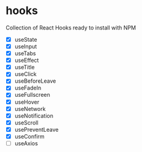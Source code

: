 # hooks

Collection of React Hooks ready to install with NPM

- [x] useState
- [x] useInput
- [x] useTabs
- [x] useEffect
- [x] useTitle
- [x] useClick
- [x] useBeforeLeave
- [x] useFadeIn
- [x] useFullscreen
- [x] useHover
- [x] useNetwork
- [x] useNotification
- [x] useScroll
- [x] usePreventLeave
- [x] useConfirm
- [ ] useAxios
